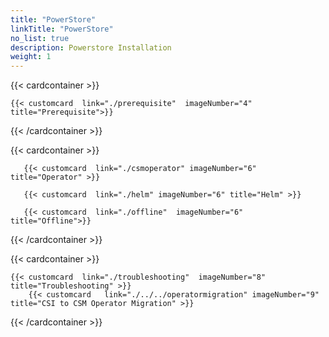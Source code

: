 ```yaml
---
title: "PowerStore"
linkTitle: "PowerStore"
no_list: true
description: Powerstore Installation
weight: 1
---
```


{{< cardcontainer >}}

    {{< customcard  link="./prerequisite"  imageNumber="4" title="Prerequisite">}} 

{{< /cardcontainer >}}

{{< cardcontainer >}}

       {{< customcard  link="./csmoperator" imageNumber="6"  title="Operator" >}}

       {{< customcard  link="./helm" imageNumber="6" title="Helm" >}}

       {{< customcard  link="./offline"  imageNumber="6" title="Offline">}}

{{< /cardcontainer >}}

{{< cardcontainer >}}

    {{< customcard  link="./troubleshooting"  imageNumber="8" title="Troubleshooting" >}} 
        {{< customcard   link="./../../operatormigration" imageNumber="9"  title="CSI to CSM Operator Migration" >}}

{{< /cardcontainer >}}
